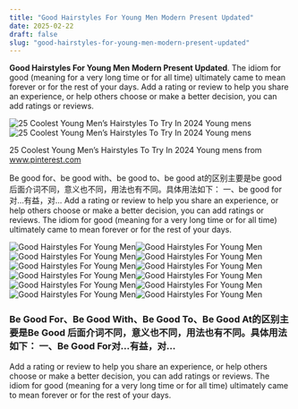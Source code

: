 ```yaml
---
title: "Good Hairstyles For Young Men Modern Present Updated"
date: 2025-02-22
draft: false
slug: "good-hairstyles-for-young-men-modern-present-updated" 
---
```


**Good Hairstyles For Young Men Modern Present Updated**. The idiom for good (meaning for a very long time or for all time) ultimately came to mean forever or for the rest of your days. Add a rating or review to help you share an experience, or help others choose or make a better decision, you can add ratings or reviews.

![25 Coolest Young Men’s Hairstyles To Try In 2024 Young mens](https://i.pinimg.com/736x/01/01/03/01010344b8b579e1f2bf7d0615694da7.jpg)![25 Coolest Young Men’s Hairstyles To Try In 2024 Young mens](https://i.pinimg.com/736x/01/01/03/01010344b8b579e1f2bf7d0615694da7.jpg)

25 Coolest Young Men’s Hairstyles To Try In 2024 Young mens from www.pinterest.com

Be good for、be good with、be good to、be good at的区别主要是be good 后面介词不同，意义也不同，用法也有不同。具体用法如下： 一、be good for对…有益，对… Add a rating or review to help you share an experience, or help others choose or make a better decision, you can add ratings or reviews. The idiom for good (meaning for a very long time or for all time) ultimately came to mean forever or for the rest of your days.

![Good Hairstyles For Young Men ](https://i.pinimg.com/originals/93/2e/22/932e22dd4973bd583183db8983ad2aed.jpg " 100 Best Hairstyles for Teenage Boys Wavy hair men, Teen boy haircuts")![Good Hairstyles For Young Men ](https://i.pinimg.com/originals/b1/41/01/b141011b7a809d54859a2e89e07a513e.jpg " 56 Best Of Best Haircut For Teenager Boy Haircut Trends")![Good Hairstyles For Young Men ](https://www.menshairstyletrends.com/wp-content/uploads/2018/10/zeke_the_barber-cool-short-haircuts-for-young-men-textured-spikes.jpg " +15 cortes de pelo para chicos adolescentes tendencias + estilos 2024")![Good Hairstyles For Young Men ](https://www.hairdohairstyle.com/wp-content/uploads/2018/03/2-Undercut-Layered-Hairstyle.jpg " 30 Cool Hairstyles for Young Men To Look Trendy & Charming Hairdo")![Good Hairstyles For Young Men ](https://www.hairdohairstyle.com/wp-content/uploads/2018/03/4.1-High-Quiff-Haircut.jpg " 30 Cool Hairstyles for Young Men To Look Trendy & Charming Hairdo")![Good Hairstyles For Young Men ](https://i.pinimg.com/736x/01/01/03/01010344b8b579e1f2bf7d0615694da7.jpg " 25 Coolest Young Men’s Hairstyles To Try In 2024 Young mens")![Good Hairstyles For Young Men ](https://modernteen.co/wp-content/uploads/2021/05/curly-13.jpeg " 15 Best Hairstyles for Teenage Guys with Curly Hair")![Good Hairstyles For Young Men ](https://modernteen.co/wp-content/uploads/2021/07/straight-hairstyles-2.jpg " 15 Best Hairstyles for Teenage Guys with Long Hair")![Good Hairstyles For Young Men ](https://content.latest-hairstyles.com/wp-content/uploads/short-quiff-for-teenage-boys.jpg " The 32 Best Haircuts for Teenage Boys for 2022")![Good Hairstyles For Young Men ](https://www.menscraze.com/wp-content/uploads/2016/05/Young-Men-Hairstyles-Straight-Hair.jpg " 30 Superior Hairstyles and Haircuts For Young Mens Mens Craze")![Good Hairstyles For Young Men ](https://hairstylecamp.com/wp-content/uploads/2015/12/teenage-guy-haircut-4.jpg " 101 Coolest Teenage Boy + Guy Haircuts to Look Fresh")![Good Hairstyles For Young Men ](https://haircutinspiration.com/wp-content/uploads/Straight-Fringe-with-Undercut-e1535024858550-750x1024.jpg " 101 Best Hairstyles for Teenage Boys The Ultimate Guide 2021")

### Be Good For、Be Good With、Be Good To、Be Good At的区别主要是Be Good 后面介词不同，意义也不同，用法也有不同。具体用法如下： 一、Be Good For对…有益，对…

Add a rating or review to help you share an experience, or help others choose or make a better decision, you can add ratings or reviews. The idiom for good (meaning for a very long time or for all time) ultimately came to mean forever or for the rest of your days.